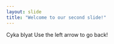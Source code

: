 ```yaml
---
layout: slide
title: "Welcome to our second slide!"
---
```

Cyka blyat
Use the left arrow to go back!

